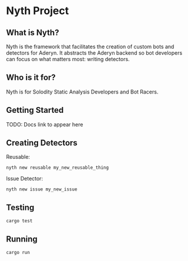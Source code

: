 # Nyth Project

## What is Nyth?

Nyth is the framework that facilitates the creation of custom bots and detectors for Aderyn. It abstracts the Aderyn backend so bot developers can focus on what matters most: writing detectors.

## Who is it for?

Nyth is for Solodity Static Analysis Developers and Bot Racers.

## Getting Started

TODO: Docs link to appear here

## Creating Detectors

Reusable:

```
nyth new reusable my_new_reusable_thing
```

Issue Detector:

```
nyth new issue my_new_issue
```

## Testing

```
cargo test
```

## Running

```
cargo run
```
